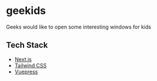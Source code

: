 # geekids
Geeks would like to open some interesting windows for kids

## Tech Stack

  * [Next.js](https://nextjs.org/)
  * [Tailwind CSS](https://tailwindcss.com)
  * [Vuepress](https://www.vuepress.cn)